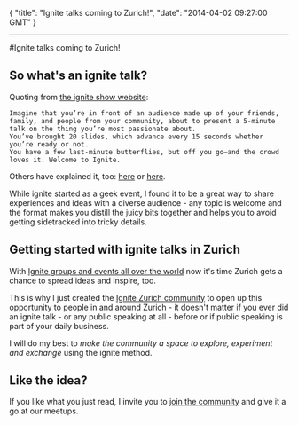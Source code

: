 {
  "title": "Ignite talks coming to Zurich!",
  "date": "2014-04-02 09:27:00 GMT"
}

---

#Ignite talks coming to Zurich!
## So what's an ignite talk?
Quoting from [the ignite show website](http://www.igniteshow.com/howto):

    Imagine that you’re in front of an audience made up of your friends, family, and people from your community, about to present a 5-minute talk on the thing you’re most passionate about.  
    You’ve brought 20 slides, which advance every 15 seconds whether you’re ready or not.   
    You have a few last-minute butterflies, but off you go—and the crowd loves it. Welcome to Ignite.

Others have explained it, too: [here](http://scottberkun.com/2009/how-to-give-a-great-ignite-talk/) or [here](http://www.presentationzen.com/presentationzen/2008/08/while-i-was-in-portland-oregon-last-month-i-kept-meeting-people-who-raved-about-ignite-whats-ignite-id-say-kind-of-like.html).


While ignite started as a geek event, I found it to be a great way to share experiences and ideas with a diverse audience - any topic is welcome and the format makes you distill the juicy bits together and helps you to avoid getting sidetracked into tricky details.

## Getting started with ignite talks in Zurich

With [Ignite groups and events all over the world](http://igniteshow.com/cities/all) now it's time Zurich gets a chance to spread ideas and inspire, too.

This is why I just created the [Ignite Zurich community](http://www.meetup.com/Ignite-Zurich/) to open up this opportunity to people in and around Zurich - it doesn't matter if you ever did an ignite talk - or any public speaking at all - before or if public speaking is part of your daily business.

I will do my best to *make the community a space to explore, experiment and exchange* using the ignite method.

## Like the idea?

If you like what you just read, I invite you to [join the community](http://www.meetup.com/Ignite-Zurich/) and give it a go at our meetups.
